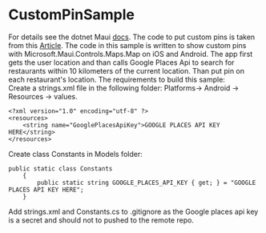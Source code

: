 # CustomPinSample
For details see the dotnet Maui [docs](https://learn.microsoft.com/en-us/dotnet/maui/user-interface/controls/map?view=net-maui-7.0). The code to put custom pins is taken from this [Article](https://vladislavantonyuk.github.io/articles/Customize-map-pins-in-.NET-MAUI). 
The code in this sample is written to show custom pins with Microsoft.Maui.Controls.Maps.Map  on iOS and Android. The app first gets the user location and than calls Google Places Api to search for restaurants within 10 kilometers of the current location. Than put pin on each restaurant's location.
The requirements to build this sample:<br />
 Create a strings.xml file in the following folder: Platforms-> Android -> Resources -> values. 

```
<?xml version="1.0" encoding="utf-8" ?>
<resources>
	<string name="GooglePlacesApiKey">GOOGLE PLACES API KEY HERE</string>	
</resources>
```
Create class Constants in Models folder:
```
public static class Constants
    {
        public static string GOOGLE_PLACES_API_KEY { get; } = "GOOGLE PLACES API KEY HERE";
    }
```

Add strings.xml and Constants.cs to .gitignore as the Google places api key is a secret and should not to pushed to the remote repo.
